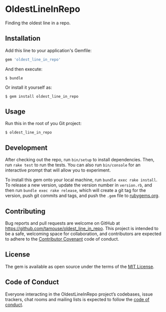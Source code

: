 # OldestLineInRepo

Finding the oldest line in a repo.


## Installation

Add this line to your application's Gemfile:

```ruby
gem 'oldest_line_in_repo'
```

And then execute:

    $ bundle

Or install it yourself as:

    $ gem install oldest_line_in_repo

## Usage

Run this in the root of you Git project:

    $ oldest_line_in_repo

## Development

After checking out the repo, run `bin/setup` to install dependencies. Then, run `rake test` to run the tests. You can also run `bin/console` for an interactive prompt that will allow you to experiment.

To install this gem onto your local machine, run `bundle exec rake install`. To release a new version, update the version number in `version.rb`, and then run `bundle exec rake release`, which will create a git tag for the version, push git commits and tags, and push the `.gem` file to [rubygems.org](https://rubygems.org).

## Contributing

Bug reports and pull requests are welcome on GitHub at https://github.com/tamouse/oldest_line_in_repo. This project is intended to be a safe, welcoming space for collaboration, and contributors are expected to adhere to the [Contributor Covenant](http://contributor-covenant.org) code of conduct.

## License

The gem is available as open source under the terms of the [MIT License](http://opensource.org/licenses/MIT).

## Code of Conduct

Everyone interacting in the OldestLineInRepo project’s codebases, issue trackers, chat rooms and mailing lists is expected to follow the [code of conduct](https://github.com/tamouse/oldest_line_in_repo/blob/master/CODE_OF_CONDUCT.md).
